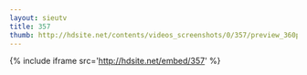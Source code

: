 ```yaml
---
layout: sieutv
title: 357
thumb: http://hdsite.net/contents/videos_screenshots/0/357/preview_360p.mp4.jpg
---
```

{% include iframe src='http://hdsite.net/embed/357' %}
 
